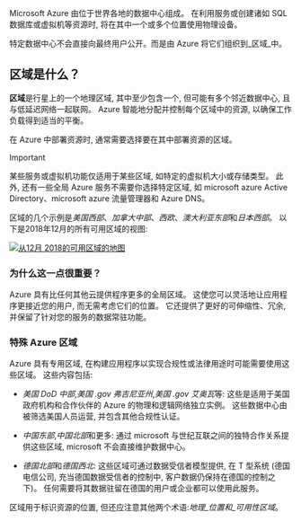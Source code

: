 Microsoft Azure 由位于世界各地的数据中心组成。 在利用服务或创建诸如 SQL 数据库或虚拟机等资源时, 将在其中一个或多个位置使用物理设备。

特定数据中心不会直接向最终用户公开。而是由 Azure 将它们组织到_区域_中。

## <a name="what-is-a-region"></a>区域是什么？

**区域**是行星上的一个地理区域, 其中至少包含一个, 但可能有多个邻近数据中心, 且与低延迟网络一起联网。 Azure 智能地分配并控制每个区域中的资源, 以确保工作负载得到适当的平衡。 

在 Azure 中部署资源时, 通常需要选择要在其中部署资源的区域。 

> [!IMPORTANT]
> 某些服务或虚拟机功能仅适用于某些区域, 如特定的虚拟机大小或存储类型。 此外, 还有一些全局 Azure 服务不需要你选择特定区域, 如 microsoft azure Active Directory、microsoft azure 流量管理器和 Azure DNS。 

区域的几个示例是*美国西部*、*加拿大中部*、*西欧*、*澳大利亚东部*和*日本西部*。 以下是2018年12月的所有可用区域的视图:

[![从12月 2018](../media/2-regions-small.png)的可用区域的地图](../media/2-regions-large.png#lightbox)

### <a name="why-is-this-important"></a>为什么这一点很重要？

Azure 具有比任何其他云提供程序更多的全局区域。 这使您可以灵活地让应用程序更接近您的用户, 而无需考虑它们的位置。 它还提供了更好的可伸缩性、冗余, 并保留了针对您的服务的数据常驻功能。

### <a name="special-azure-regions"></a>特殊 Azure 区域

Azure 具有专用区域, 在构建应用程序以实现合规性或法律用途时可能需要使用这些区域。 这些内容包括:

- *美国 DoD 中部*,*美国 .gov 弗吉尼亚州*,*美国 .gov 艾奥瓦*等: 这些是适用于美国政府机构和合作伙伴的 Azure 的物理和逻辑网络独立实例。 这些数据中心由被筛选美国人员运营, 并包含其他合规性认证。

- *中国东部*,*中国北部*和更多: 通过 microsoft 与世纪互联之间的独特合作关系提供这些区域, microsoft 不会直接维护数据中心。

- *德国北部*和*德国西北*: 这些区域可通过数据受信者模型提供, 在 T 型系统 (德国电信公司, 充当德国数据受信者的控制中, 客户数据仍保持在德国的控制之下)。 任何需要将其数据驻留在德国的用户或企业都可以使用此服务。

区域用于标识资源的位置, 但还应注意其他两个术语:_地理_位置和_可用性区域_。
